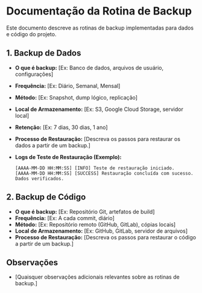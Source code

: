 # Documentação da Rotina de Backup

Este documento descreve as rotinas de backup implementadas para dados e código do projeto.

## 1. Backup de Dados

*   **O que é backup:** [Ex: Banco de dados, arquivos de usuário, configurações]
*   **Frequência:** [Ex: Diário, Semanal, Mensal]
*   **Método:** [Ex: Snapshot, dump lógico, replicação]
*   **Local de Armazenamento:** [Ex: S3, Google Cloud Storage, servidor local]
*   **Retenção:** [Ex: 7 dias, 30 dias, 1 ano]
*   **Processo de Restauração:** [Descreva os passos para restaurar os dados a partir de um backup.]
*   **Logs de Teste de Restauração (Exemplo):**

    ```
    [AAAA-MM-DD HH:MM:SS] [INFO] Teste de restauração iniciado.
    [AAAA-MM-DD HH:MM:SS] [SUCCESS] Restauração concluída com sucesso. Dados verificados.
    ```

## 2. Backup de Código

*   **O que é backup:** [Ex: Repositório Git, artefatos de build]
*   **Frequência:** [Ex: A cada commit, diário]
*   **Método:** [Ex: Repositório remoto (GitHub, GitLab), cópias locais]
*   **Local de Armazenamento:** [Ex: GitHub, GitLab, servidor de arquivos]
*   **Processo de Restauração:** [Descreva os passos para restaurar o código a partir de um backup.]

## Observações

*   [Quaisquer observações adicionais relevantes sobre as rotinas de backup.]